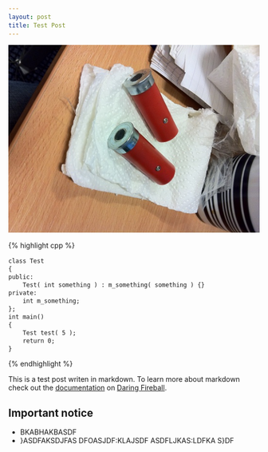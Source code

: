 ```yaml
---
layout: post
title: Test Post
---
```


![Shell](/images/shell.jpg)

{% highlight cpp %}

	class Test
	{
	public:
		Test( int something ) : m_something( something ) {}
	private:
		int m_something;
	};
	int main()
	{
		Test test( 5 );
		return 0;
	}

{% endhighlight %}


This is a test post writen in markdown. To learn more about markdown check out the [documentation](http://daringfireball.net/projects/markdown/) on [Daring Fireball](http://daringfireball.net/).

<!-- more start -->
## Important notice


* BKABHAKBASDF
* }ASDFAKSDJFAS
DFOASJDF:KLAJSDF
ASDFLJKAS:LDFKA
S}DF

<!-- more end -->